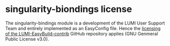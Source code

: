 # singularity-biondings license

The singularity-bindings module is a development of the LUMI User Support Team and entirely
implemented as an EasyConfig file. Hence the
[licensing of the LUMI-EasyBuild-contrib](https://github.com/Lumi-supercomputer/LUMI-EasyBuild-contrib/blob/main/LICENSE)
GitHub repository applies (GNU Genmeral Public License v3.0).
